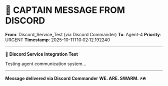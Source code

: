 # 🚨 CAPTAIN MESSAGE FROM DISCORD

**From**: Discord_Service_Test (via Discord Commander)
**To**: Agent-4
**Priority**: URGENT
**Timestamp**: 2025-10-11T10:02:12.192240

---

🧪 **Discord Service Integration Test**

Testing agent communication system...

---

**Message delivered via Discord Commander**
**WE. ARE. SWARM. ⚡️🔥**
